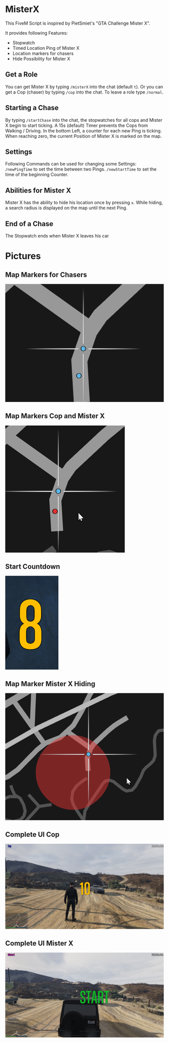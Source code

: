 # MisterX
This FiveM Script is inspired by PietSmiet's "GTA Challenge Mister X".

It provides following Features:

* Stopwatch
* Timed Location Ping of Mister X
* Location markers for chasers
* Hide Possibility for Mister X

## Get a Role
You can get Mister X by typing `/misterX` into the chat (default `t`).
Or you can get a Cop (chaser) by typing `/cop` into the chat.
To leave a role type `/normal`.

## Starting a Chase
By typing `/startChase` into the chat, the stopwatches for all cops and Mister X begin to start ticking. A 15s (default) Timer prevents the Cops from Walking / Driving. In the bottom Left, a counter for each new Ping is ticking.  When reaching zero, the current Position of Mister X is marked on the map. 

## Settings
Following Commands can be used for changing some Settings:
`/newPingTime` to set the time between two Pings.
`/newStartTime` to set the time of the beginning Counter.

## Abilities for Mister X
Mister X has the ability to hide his location once by pressing `x`.
While hiding, a search radius is displayed on the map until the next Ping.

## End of a Chase
The Stopwatch ends when Mister X leaves his car

# Pictures
## Map Markers for Chasers
![Alt text](img/CopMapMarkers.png)

## Map Markers Cop and Mister X
![Alt text](img/Cop-MisterX-Map-marker.png)

## Start Countdown
![Alt text](img/Countdown.png)

## Map Marker Mister X Hiding
![Alt text](img/MisterX-Hiding.png)

## Complete UI Cop
![Alt text](img/Cop-View.png)

## Complete UI Mister X
![Alt text](img/MisterX-View.png)